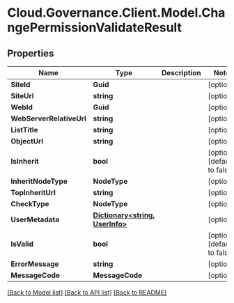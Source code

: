 # Cloud.Governance.Client.Model.ChangePermissionValidateResult
## Properties

Name | Type | Description | Notes
------------ | ------------- | ------------- | -------------
**SiteId** | **Guid** |  | [optional] 
**SiteUrl** | **string** |  | [optional] 
**WebId** | **Guid** |  | [optional] 
**WebServerRelativeUrl** | **string** |  | [optional] 
**ListTitle** | **string** |  | [optional] 
**ObjectUrl** | **string** |  | [optional] 
**IsInherit** | **bool** |  | [optional] [default to false]
**InheritNodeType** | **NodeType** |  | [optional] 
**TopInheritUrl** | **string** |  | [optional] 
**CheckType** | **NodeType** |  | [optional] 
**UserMetadata** | [**Dictionary&lt;string, UserInfo&gt;**](UserInfo.md) |  | [optional] 
**IsValid** | **bool** |  | [optional] [default to false]
**ErrorMessage** | **string** |  | [optional] 
**MessageCode** | **MessageCode** |  | [optional] 

[[Back to Model list]](../README.md#documentation-for-models) [[Back to API list]](../README.md#documentation-for-api-endpoints) [[Back to README]](../README.md)

